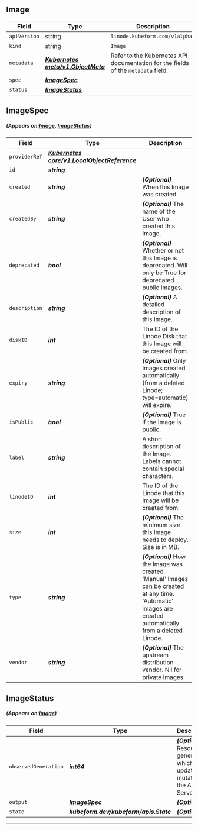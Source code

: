 ## Image
| Field | Type | Description |
| ------ | ----- | ----------- |
| `apiVersion` | string | `linode.kubeform.com/v1alpha1` |
|    `kind` | string | `Image` |
| `metadata` | ***[Kubernetes meta/v1.ObjectMeta](https://kubernetes.io/docs/reference/generated/kubernetes-api/v1.13/#objectmeta-v1-meta)***|Refer to the Kubernetes API documentation for the fields of the `metadata` field.|
| `spec` | ***[ImageSpec](#ImageSpec)***||
| `status` | ***[ImageStatus](#ImageStatus)***||
## ImageSpec
##### (Appears on:[Image](#Image), [ImageStatus](#ImageStatus))
| Field | Type | Description |
| ------ | ----- | ----------- |
| `providerRef` | ***[Kubernetes core/v1.LocalObjectReference](https://kubernetes.io/docs/reference/generated/kubernetes-api/v1.13/#localobjectreference-v1-core)***||
| `id` | ***string***||
| `created` | ***string***| ***(Optional)*** When this Image was created.|
| `createdBy` | ***string***| ***(Optional)*** The name of the User who created this Image.|
| `deprecated` | ***bool***| ***(Optional)*** Whether or not this Image is deprecated. Will only be True for deprecated public Images.|
| `description` | ***string***| ***(Optional)*** A detailed description of this Image.|
| `diskID` | ***int***|The ID of the Linode Disk that this Image will be created from.|
| `expiry` | ***string***| ***(Optional)*** Only Images created automatically (from a deleted Linode; type=automatic) will expire.|
| `isPublic` | ***bool***| ***(Optional)*** True if the Image is public.|
| `label` | ***string***|A short description of the Image. Labels cannot contain special characters.|
| `linodeID` | ***int***|The ID of the Linode that this Image will be created from.|
| `size` | ***int***| ***(Optional)*** The minimum size this Image needs to deploy. Size is in MB.|
| `type` | ***string***| ***(Optional)*** How the Image was created. 'Manual' Images can be created at any time. 'Automatic' images are created automatically from a deleted Linode.|
| `vendor` | ***string***| ***(Optional)*** The upstream distribution vendor. Nil for private Images.|
## ImageStatus
##### (Appears on:[Image](#Image))
| Field | Type | Description |
| ------ | ----- | ----------- |
| `observedGeneration` | ***int64***| ***(Optional)*** Resource generation, which is updated on mutation by the API Server.|
| `output` | ***[ImageSpec](#ImageSpec)***| ***(Optional)*** |
| `state` | ***kubeform.dev/kubeform/apis.State***| ***(Optional)*** |
---
